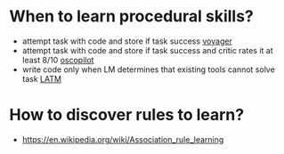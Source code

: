 # When to learn procedural skills?
- attempt task with code and store if task success [voyager](papers/voyager.md)
- attempt task with code and store if task success and critic rates it at least 8/10 [oscopilot](papers/oscopilot.md)
- write code only when LM determines that existing tools cannot solve task [LATM](papers/LATM.md)
# How to discover rules to learn?
- https://en.wikipedia.org/wiki/Association_rule_learning